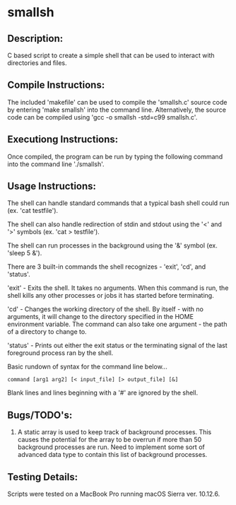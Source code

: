 # smallsh

## Description:

C based script to create a simple shell that can be used to interact with directories and files.

## Compile Instructions:

The included 'makefile' can be used to compile the 'smallsh.c' source code by entering 'make smallsh' into the command line. Alternatively, the source code can be compiled using 'gcc -o smallsh -std=c99 smallsh.c'.

## Executiong Instructions:

Once compiled, the program can be run by typing the following command into the command line './smallsh'.

## Usage Instructions:

The shell can handle standard commands that a typical bash shell could run (ex. 'cat testfile').

The shell can also handle redirection of stdin and stdout using the '<' and '>' symbols (ex. 'cat > testfile').

The shell can run processes in the background using the '&' symbol (ex. 'sleep 5 &').

There are 3 built-in commands the shell recognizes - 'exit', 'cd', and 'status'.

'exit' - Exits the shell. It takes no arguments. When this command is run, the shell kills any other processes or jobs it has started before terminating.

'cd' - Changes the working directory of the shell. By itself - with no arguments, it will change to the directory specified in the HOME environment variable. The command can also take one argument - the path of a directory to change to.

'status' - Prints out either the exit status or the terminating signal of the last foreground process ran by the shell.

Basic rundown of syntax for the command line below...

`command [arg1 arg2] [< input_file] [> output_file] [&]`

Blank lines and lines beginning with a '#' are ignored by the shell.

## Bugs/TODO's:

1. A static array is used to keep track of background processes. This causes the potential for the array to be overrun if more than 50 background processes are run. Need to implement some sort of advanced data type to contain this list of background processes.

## Testing Details:

Scripts were tested on a MacBook Pro running macOS Sierra ver. 10.12.6.
